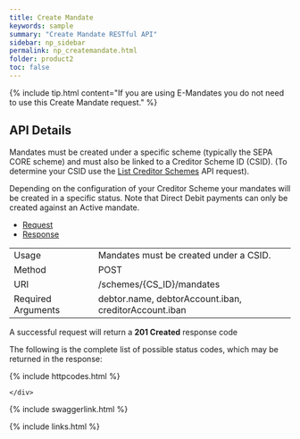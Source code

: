 ```yaml
---
title: Create Mandate
keywords: sample
summary: "Create Mandate RESTful API"
sidebar: np_sidebar
permalink: np_createmandate.html
folder: product2
toc: false
---
```



{% include tip.html content="If you are using E-Mandates you do not need to use this Create Mandate request." %}


## API Details

<p>Mandates must be created under a specific scheme (typically the SEPA CORE scheme) and must also be linked to a Creditor Scheme ID (CSID). (To determine your CSID use the <a href="np_listcredscheme.html"> List Creditor Schemes</a> API request).</p> 
<p>Depending on the configuration of your Creditor Scheme your mandates will be created in a specific status. Note that Direct Debit payments can only be created against an Active mandate.</p>



<ul id="profileTabs" class="nav nav-tabs">
    <li class="active"><a href="#profile" data-toggle="tab">Request</a></li>
    <li><a href="#about" data-toggle="tab">Response</a></li>
   
</ul>
  <div class="tab-content">
<div role="tabpanel" class="tab-pane active" id="profile">


  <table>
<colgroup>
<col width="30%" />
<col width="90%" />
</colgroup>

<tbody>
<tr>
<td markdown="span">Usage</td>
<td markdown="span">Mandates must be created under a CSID.</td>
</tr>
<tr>
<td markdown="span">Method</td>
<td markdown="span"><span class="label label-info">POST </span>
</td>
</tr>
<tr>
<td markdown="span">URI</td>
<td markdown="span">/schemes/{CS_ID}/mandates
</td>
</tr>
<tr>
<td markdown="span">Required Arguments</td>
<td markdown="span">debtor.name, debtorAccount.iban, creditorAccount.iban
</td>
</tr>
</tbody>
</table>



</div>

<div role="tabpanel" class="tab-pane" id="about">
<p>A successful request will return a <b>201 Created</b> response code</p>
<p>The following is the complete list of possible status codes, which may be returned in the response:</p>
    {% include httpcodes.html %}
    
 
    </div>


</div>

{% include swaggerlink.html %}

{% include links.html %}
